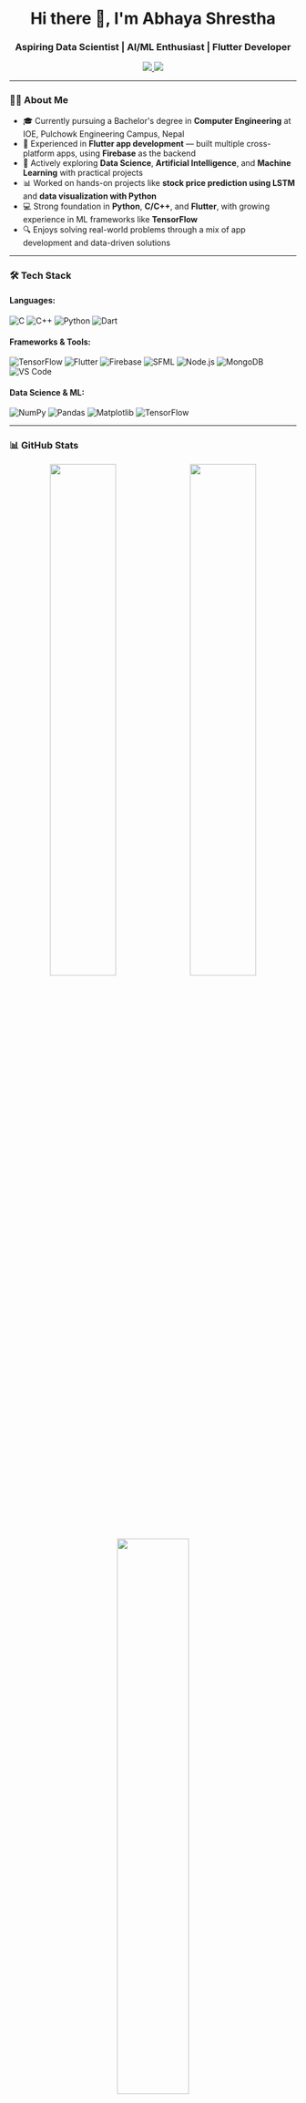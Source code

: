 <!-- Profile Header -->
<h1 align="center">Hi there 👋, I'm Abhaya Shrestha</h1>
<h3 align="center">Aspiring Data Scientist | AI/ML Enthusiast | Flutter Developer</h3>

<p align="center">
  <a href="https://linkedin.com/in/abhaya-shresthaa">
    <img src="https://img.shields.io/badge/LinkedIn-blue?logo=linkedin&style=flat-square" />
  </a>
  <a href="mailto:080bct006.abhaya@pcampus.edu.np">
    <img src="https://img.shields.io/badge/Email-red?logo=gmail&style=flat-square&logoColor=white" />
  </a>
</p>

---

### 👨‍💻 About Me

- 🎓 Currently pursuing a Bachelor's degree in **Computer Engineering** at IOE, Pulchowk Engineering Campus, Nepal  
- 📱 Experienced in **Flutter app development** — built multiple cross-platform apps, using **Firebase** as the backend  
- 🤖 Actively exploring **Data Science**, **Artificial Intelligence**, and **Machine Learning** with practical projects  
- 📊 Worked on hands-on projects like **stock price prediction using LSTM** and **data visualization with Python**
- 💻 Strong foundation in **Python**, **C/C++**, and **Flutter**, with growing experience in ML frameworks like **TensorFlow**
- 🔍 Enjoys solving real-world problems through a mix of app development and data-driven solutions

---

### 🛠️ Tech Stack

#### Languages:
![C](https://img.shields.io/badge/C-00599C?style=flat&logo=c&logoColor=white)
![C++](https://img.shields.io/badge/C++-00599C?style=flat&logo=c%2B%2B&logoColor=white)
![Python](https://img.shields.io/badge/Python-3776AB?style=flat&logo=python&logoColor=white)
![Dart](https://img.shields.io/badge/Dart-0175C2?style=flat&logo=dart&logoColor=white)

#### Frameworks & Tools:
![TensorFlow](https://img.shields.io/badge/TensorFlow-FF6F00?style=flat&logo=tensorflow&logoColor=white)
![Flutter](https://img.shields.io/badge/Flutter-02569B?style=flat&logo=flutter&logoColor=white)
![Firebase](https://img.shields.io/badge/Firebase-FFCA28?style=flat&logo=firebase&logoColor=black)
![SFML](https://img.shields.io/badge/SFML-007ACC?style=flat&logo=sfml&logoColor=white)
![Node.js](https://img.shields.io/badge/Node.js-339933?style=flat&logo=nodedotjs&logoColor=white)
![MongoDB](https://img.shields.io/badge/MongoDB-4EA94B?style=flat&logo=mongodb&logoColor=white)
![VS Code](https://img.shields.io/badge/VS%20Code-007ACC?style=flat&logo=visual-studio-code&logoColor=white)

#### Data Science & ML:
![NumPy](https://img.shields.io/badge/NumPy-013243?style=flat&logo=numpy&logoColor=white)
![Pandas](https://img.shields.io/badge/Pandas-150458?style=flat&logo=pandas&logoColor=white)
![Matplotlib](https://img.shields.io/badge/Matplotlib-11557C?style=flat)
![TensorFlow](https://img.shields.io/badge/TensorFlow-FF6F00?style=flat&logo=tensorflow&logoColor=white)

---

### 📊 GitHub Stats

<p align="center">
  <img src="https://github-readme-stats.vercel.app/api?username=AbhayaShrestha&show_icons=true&theme=tokyonight&hide_border=true" width="48%" />
  <img src="https://github-readme-streak-stats.herokuapp.com/?user=AbhayaShrestha&theme=tokyonight&hide_border=true" width="48%" />
</p>

<p align="center">
  <img src="https://github-readme-stats.vercel.app/api/top-langs/?username=AbhayaShrestha&layout=compact&theme=tokyonight&hide_border=true" width="50%" />
</p>

---

### 📫 How to reach me:

- LinkedIn: [linkedin.com/in/abhaya-shresthaa](https://linkedin.com/in/abhaya-shresthaa)
- Email: [080bct006.abhaya@pcampus.edu.np](mailto:080bct006.abhaya@pcampus.edu.np)

---

### 🎯 Fun Stats

<p align="center">
  <img src="https://readme-typing-svg.herokuapp.com?font=Fira+Code&duration=3000&pause=1000&color=00F7FF&center=true&vCenter=true&width=435&lines=Data+Science+Explorer;Machine+Learning+Practitioner;Flutter+Developer;Turning+Data+into+Decisions" />
</p>

---

### 🧠 Let’s Learn Together

> _“The best way to predict the future is to invent it.”_ — Alan Kay  
> On a mission to master **Data Science**, **AI/ML**, and **Flutter** — one step at a time 🚀

